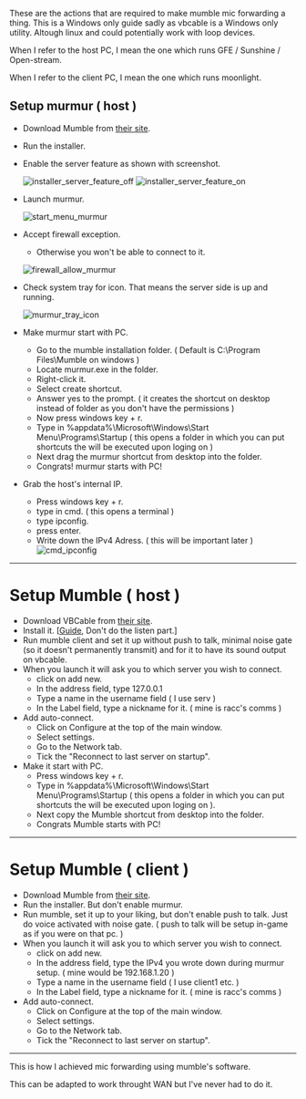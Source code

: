 These are the actions that are required to make mumble mic forwarding a thing. 
This is a Windows only guide sadly as vbcable is a Windows only utility.
Altough linux and could potentially work with loop devices.

When I refer to the host PC, I mean the one which runs GFE / Sunshine / Open-stream.

When I refer to the client PC, I mean the one which runs moonlight.


## Setup murmur ( host )

*  Download Mumble from [their site](https://www.mumble.info/).

* Run the installer.

* Enable the server feature as shown with screenshot.
  
  ![installer_server_feature_off](https://user-images.githubusercontent.com/11398266/118360306-ff4c4180-b554-11eb-9cba-6974ba8f0bed.png)
  ![installer_server_feature_on](https://user-images.githubusercontent.com/11398266/118360316-0d01c700-b555-11eb-928d-29e331e27e74.png)


* Launch murmur.

  ![start_menu_murmur](https://user-images.githubusercontent.com/11398266/118360334-1be87980-b555-11eb-93d8-d552d0acb226.png)

* Accept firewall exception.
  * Otherwise you won't be able to connect to it.

  ![firewall_allow_murmur](https://user-images.githubusercontent.com/11398266/118360344-26a30e80-b555-11eb-88bd-2fa9fc6c87ef.png)


* Check system tray for icon.
That means the server side is up and running.

  ![murmur_tray_icon](https://user-images.githubusercontent.com/11398266/118360376-39b5de80-b555-11eb-96c0-40ab4f845817.png)

* Make murmur start with PC.
  * Go to the mumble installation folder. ( Default is C:\Program Files\Mumble on windows )
  * Locate murmur.exe in the folder.
  * Right-click it.
  * Select create shortcut.
  * Answer yes to the prompt. ( it creates the shortcut on desktop instead of folder as you don't have the permissions )
  * Now press windows key + r.
  * Type in %appdata%\Microsoft\Windows\Start Menu\Programs\Startup ( this opens a folder in which you can put shortcuts the will be executed upon loging on )
  * Next drag the murmur shortcut from desktop into the folder.
  * Congrats! murmur starts with PC!
* Grab the host's internal IP.
  * Press windows key + r.
  * type in cmd. ( this opens a terminal )
  * type ipconfig.
  * press enter.
  * Write down the IPv4 Adress. ( this will be important later )
    ![cmd_ipconfig](https://user-images.githubusercontent.com/11398266/118362915-d3828900-b55f-11eb-971b-f71f032a66b3.png)


-----
# Setup Mumble ( host )

* Download VBCable from [their site](https://vb-audio.com/Cable/).
* Install it. [[Guide](https://www.howtogeek.com/364369/how-to-record-your-pcs-audio-with-vb-cable/), Don't do the listen part.]
* Run mumble client and set it up without push to talk, minimal noise gate (so it doesn't permanently transmit) and for it to have its sound output on vbcable.
* When you launch it will ask you to which server you wish to connect.
  * click on add new.
  * In the address field, type 127.0.0.1
  * Type a name in the username field ( I use serv )
  * In the Label field, type a nickname for it. ( mine is racc's comms )
* Add auto-connect.
  * Click on Configure at the top of the main window.
  * Select settings.
  * Go to the Network tab.
  * Tick the "Reconnect to last server on startup".
* Make it start with PC.
  *  Press windows key + r.
  *  Type in %appdata%\Microsoft\Windows\Start Menu\Programs\Startup ( this opens a folder in which you can put shortcuts the will be executed upon loging on ).
  *  Next copy the Mumble shortcut from desktop into the folder.
  *  Congrats Mumble starts with PC!
-----

# Setup Mumble ( client )

* Download Mumble from [their site](https://www.mumble.info/).
* Run the installer. But don't enable murmur.
* Run mumble, set it up to your liking, but don't enable push to talk. Just do voice activated with noise gate. ( push to talk will be setup in-game as if you were on that pc. )
* When you launch it will ask you to which server you wish to connect.
  * click on add new.
  * In the address field, type the IPv4 you wrote down during murmur setup. ( mine would be 192.168.1.20 )
  * Type a name in the username field ( I use client1 etc. )
  * In the Label field, type a nickname for it. ( mine is racc's comms )
* Add auto-connect.
  * Click on Configure at the top of the main window.
  * Select settings.
  * Go to the Network tab.
  * Tick the "Reconnect to last server on startup".
-----

This is how I achieved mic forwarding using mumble's software.

This can be adapted to work throught WAN but I've never had to do it.

